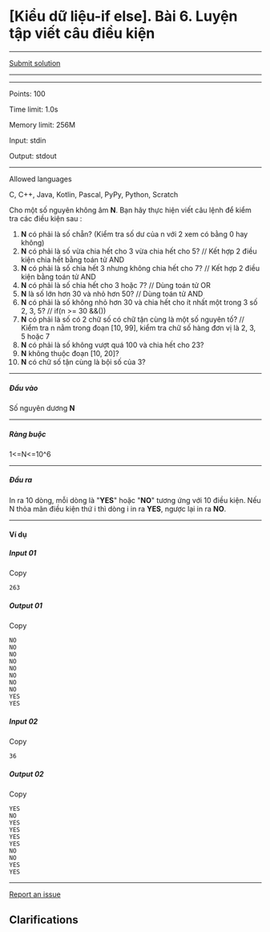 # \[Kiểu dữ liệu-if else\]. Bài 6. Luyện tập viết câu điều kiện



---

[Submit solution](http://oj.28tech.com.vn/problem/ifelse06/submit)

---
---

Points: 100

Time limit: 1.0s

Memory limit: 256M

Input: stdin

Output: stdout

---

Allowed languages

C, C++, Java, Kotlin, Pascal, PyPy, Python, Scratch

Cho một số nguyên không âm **N**. Bạn hãy thực hiện viết câu lệnh để kiểm tra các điều kiện sau :

1.  **N** có phải là số chẵn? (Kiểm tra số dư của n với 2 xem có bằng 0 hay không)
2.  **N** có phải là số vừa chia hết cho 3 vừa chia hết cho 5? // Kết hợp 2 điều kiện chia hết bằng toán tử AND
3.  **N** có phải là số chia hết 3 nhưng không chia hết cho 7? // Kết hợp 2 điều kiện bằng toán tử AND
4.  **N** có phải là số chia hết cho 3 hoặc 7? // Dùng toán tử OR
5.  **N** là số lớn hơn 30 và nhỏ hơn 50? // Dùng toán tử AND
6.  **N** có phải là số không nhỏ hơn 30 và chia hết cho ít nhất một trong 3 số 2, 3, 5? // if(n >= 30 &&())
7.  **N** có phải là số có 2 chữ số có chữ tận cùng là một số nguyên tố? // Kiểm tra n nằm trong đoạn \[10, 99\], kiểm tra chữ số hàng đơn vị là 2, 3, 5 hoặc 7
8.  **N** có phải là số không vượt quá 100 và chia hết cho 23?
9.  **N** không thuộc đoạn \[10, 20\]?
10.  **N** có chữ số tận cùng là bội số của 3?
---

##### Đầu vào

Số nguyên dương **N**

---

##### Ràng buộc

1<=N<=10^6

---

##### Đầu ra

In ra 10 dòng, mỗi dòng là "**YES**" hoặc "**NO**" tương ứng với 10 điều kiện. Nếu N thỏa mãn điều kiện thứ i thì dòng i in ra **YES**, ngược lại in ra **NO**.

---

#### Ví dụ

##### Input 01

Copy

```
263

```

##### Output 01

Copy

```
NO
NO
NO
NO
NO
NO
NO
NO
YES
YES

```

##### Input 02

Copy

```
36

```

##### Output 02

Copy

```
YES
NO
YES
YES
YES
YES
NO
NO
YES
YES

```

---

[Report an issue](http://oj.28tech.com.vn/problem/ifelse06/tickets/new)

## Clarifications